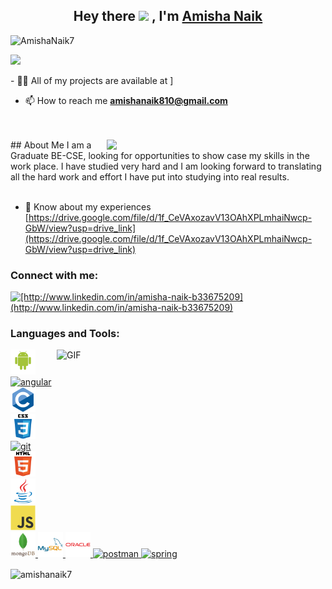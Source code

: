 <h2 align="center">
  Hey there <img src="https://media.giphy.com/media/hvRJCLFzcasrR4ia7z/giphy.gif" width="28"> , I'm <a href="">Amisha Naik</a> 
   
</h2>

<!-- <a href="amishanaik810@gmail.com">
  <img align="left" alt="Amisha Naik Email" width="40px" src="https://thumbs.dreamstime.com/b/%D0%BF%D0%B5%D1%87%D0%B0%D1%82%D1%8C-201003176.jpg" />
</a> -->
<p align="left"> <img src="https://komarev.com/ghpvc/?username=AmishaNaik7&label=Profile%20views&color=0e75b6&style=flat" alt="AmishaNaik7" /> </p>
<img src="https://readme-typing-svg.herokuapp.com/?lines=Eat%20;Sleep%20;Code%20;Repeat&center=true&width=500&height=50">
 <p align="left">
 
 
</p>
- 👨‍💻 All of my projects are available at ]

- 📫 How to reach me **amishanaik810@gmail.com**
<br/>
<br/>
## About Me
<img align='right' src="https://miro.medium.com/max/875/1*qdAW1TjCN57h1lbuuzvchg.gif" width="350">
I am a Graduate BE-CSE, looking for opportunities to show case my skills in the work place. I have studied very hard and I am looking forward to translating all the hard work and effort I have put into studying into real results.
<br/>
<br/>

 
- 📄 Know about my experiences [https://drive.google.com/file/d/1f_CeVAxozavV13OAhXPLmhaiNwcp-GbW/view?usp=drive_link](https://drive.google.com/file/d/1f_CeVAxozavV13OAhXPLmhaiNwcp-GbW/view?usp=drive_link)

<h3 align="left">Connect with me:</h3>
<p align="left">
<a href="https://linkedin.com/in/http://www.linkedin.com/in/amisha-naik-b33675209" target="blank"><img align="center" src="https://raw.githubusercontent.com/rahuldkjain/github-profile-readme-generator/master/src/images/icons/Social/linked-in-alt.svg" alt="[http://www.linkedin.com/in/amisha-naik-b33675209](http://www.linkedin.com/in/amisha-naik-b33675209)" height="30" width="40" /></a>
</p>

<h3 align="left">Languages and Tools:</h3>
<img align="right" alt="GIF" clear = "both" src="https://mir-s3-cdn-cf.behance.net/project_modules/1400/2a991c104600841.5f66ba42edf6a.gif" width="430" height="250" />
<p align="left">
<p align="left"> <a href="https://developer.android.com" target="_blank" rel="noreferrer"> <img src="https://raw.githubusercontent.com/devicons/devicon/master/icons/android/android-original-wordmark.svg" alt="android" width="40" height="40"/> </a> <a href="https://angular.io" target="_blank" rel="noreferrer"> <img src="https://angular.io/assets/images/logos/angular/angular.svg" alt="angular" width="40" height="40"/> </a> <a href="https://www.cprogramming.com/" target="_blank" rel="noreferrer"> <img src="https://raw.githubusercontent.com/devicons/devicon/master/icons/c/c-original.svg" alt="c" width="40" height="40"/> </a> <a href="https://www.w3schools.com/css/" target="_blank" rel="noreferrer"> <img src="https://raw.githubusercontent.com/devicons/devicon/master/icons/css3/css3-original-wordmark.svg" alt="css3" width="40" height="40"/> </a> <a href="https://git-scm.com/" target="_blank" rel="noreferrer"> <img src="https://www.vectorlogo.zone/logos/git-scm/git-scm-icon.svg" alt="git" width="40" height="40"/> </a> <a href="https://www.w3.org/html/" target="_blank" rel="noreferrer"> <img src="https://raw.githubusercontent.com/devicons/devicon/master/icons/html5/html5-original-wordmark.svg" alt="html5" width="40" height="40"/> </a> <a href="https://www.java.com" target="_blank" rel="noreferrer"> <img src="https://raw.githubusercontent.com/devicons/devicon/master/icons/java/java-original.svg" alt="java" width="40" height="40"/> </a> <a href="https://developer.mozilla.org/en-US/docs/Web/JavaScript" target="_blank" rel="noreferrer"> <img src="https://raw.githubusercontent.com/devicons/devicon/master/icons/javascript/javascript-original.svg" alt="javascript" width="40" height="40"/> </a> <a href="https://www.mongodb.com/" target="_blank" rel="noreferrer"> <img src="https://raw.githubusercontent.com/devicons/devicon/master/icons/mongodb/mongodb-original-wordmark.svg" alt="mongodb" width="40" height="40"/> </a> <a href="https://www.mysql.com/" target="_blank" rel="noreferrer"> <img src="https://raw.githubusercontent.com/devicons/devicon/master/icons/mysql/mysql-original-wordmark.svg" alt="mysql" width="40" height="40"/> </a> <a href="https://www.oracle.com/" target="_blank" rel="noreferrer"> <img src="https://raw.githubusercontent.com/devicons/devicon/master/icons/oracle/oracle-original.svg" alt="oracle" width="40" height="40"/> </a> <a href="https://postman.com" target="_blank" rel="noreferrer"> <img src="https://www.vectorlogo.zone/logos/getpostman/getpostman-icon.svg" alt="postman" width="40" height="40"/> </a> <a href="https://spring.io/" target="_blank" rel="noreferrer"> <img src="https://www.vectorlogo.zone/logos/springio/springio-icon.svg" alt="spring" width="40" height="40"/> </a> </p>

<p><img align="center" src="https://github-readme-stats.vercel.app/api/top-langs?username=amishanaik7&show_icons=true&locale=en&layout=compact" alt="amishanaik7" /></p>
